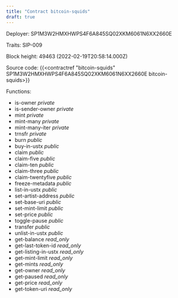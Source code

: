 ```yaml
---
title: "Contract bitcoin-squids"
draft: true
---
```

Deployer: SP1M3W2HMXHWPS4F6A845SQ02XKM6061N6XX2660E

Traits:
SIP-009 



Block height: 49463 (2022-02-19T20:58:14.000Z)

Source code: {{<contractref "bitcoin-squids" SP1M3W2HMXHWPS4F6A845SQ02XKM6061N6XX2660E bitcoin-squids>}}

Functions:

* is-owner _private_
* is-sender-owner _private_
* mint _private_
* mint-many _private_
* mint-many-iter _private_
* trnsfr _private_
* burn _public_
* buy-in-ustx _public_
* claim _public_
* claim-five _public_
* claim-ten _public_
* claim-three _public_
* claim-twentyfive _public_
* freeze-metadata _public_
* list-in-ustx _public_
* set-artist-address _public_
* set-base-uri _public_
* set-mint-limit _public_
* set-price _public_
* toggle-pause _public_
* transfer _public_
* unlist-in-ustx _public_
* get-balance _read_only_
* get-last-token-id _read_only_
* get-listing-in-ustx _read_only_
* get-mint-limit _read_only_
* get-mints _read_only_
* get-owner _read_only_
* get-paused _read_only_
* get-price _read_only_
* get-token-uri _read_only_
